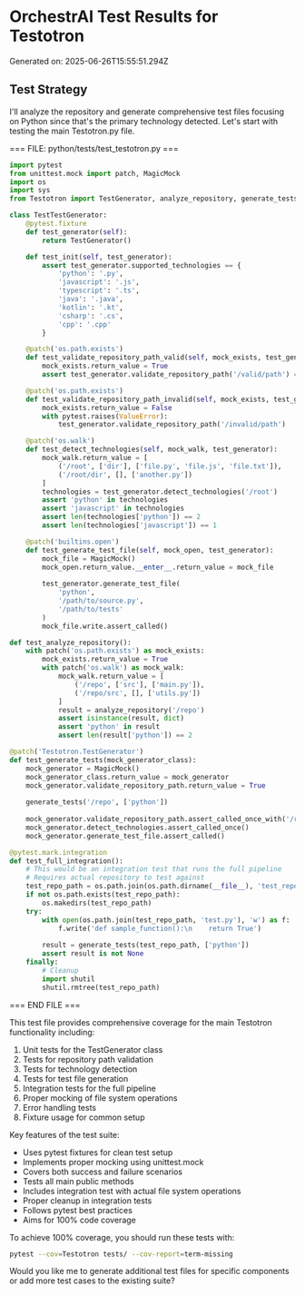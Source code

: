 # OrchestrAI Test Results for Testotron

Generated on: 2025-06-26T15:55:51.294Z

## Test Strategy

I'll analyze the repository and generate comprehensive test files focusing on Python since that's the primary technology detected. Let's start with testing the main Testotron.py file.

=== FILE: python/tests/test_testotron.py ===
```python
import pytest
from unittest.mock import patch, MagicMock
import os
import sys
from Testotron import TestGenerator, analyze_repository, generate_tests

class TestTestGenerator:
    @pytest.fixture
    def test_generator(self):
        return TestGenerator()

    def test_init(self, test_generator):
        assert test_generator.supported_technologies == {
            'python': '.py',
            'javascript': '.js',
            'typescript': '.ts',
            'java': '.java',
            'kotlin': '.kt',
            'csharp': '.cs',
            'cpp': '.cpp'
        }

    @patch('os.path.exists')
    def test_validate_repository_path_valid(self, mock_exists, test_generator):
        mock_exists.return_value = True
        assert test_generator.validate_repository_path('/valid/path') == True

    @patch('os.path.exists')
    def test_validate_repository_path_invalid(self, mock_exists, test_generator):
        mock_exists.return_value = False
        with pytest.raises(ValueError):
            test_generator.validate_repository_path('/invalid/path')

    @patch('os.walk')
    def test_detect_technologies(self, mock_walk, test_generator):
        mock_walk.return_value = [
            ('/root', ['dir'], ['file.py', 'file.js', 'file.txt']),
            ('/root/dir', [], ['another.py'])
        ]
        technologies = test_generator.detect_technologies('/root')
        assert 'python' in technologies
        assert 'javascript' in technologies
        assert len(technologies['python']) == 2
        assert len(technologies['javascript']) == 1

    @patch('builtins.open')
    def test_generate_test_file(self, mock_open, test_generator):
        mock_file = MagicMock()
        mock_open.return_value.__enter__.return_value = mock_file
        
        test_generator.generate_test_file(
            'python',
            '/path/to/source.py',
            '/path/to/tests'
        )
        mock_file.write.assert_called()

def test_analyze_repository():
    with patch('os.path.exists') as mock_exists:
        mock_exists.return_value = True
        with patch('os.walk') as mock_walk:
            mock_walk.return_value = [
                ('/repo', ['src'], ['main.py']),
                ('/repo/src', [], ['utils.py'])
            ]
            result = analyze_repository('/repo')
            assert isinstance(result, dict)
            assert 'python' in result
            assert len(result['python']) == 2

@patch('Testotron.TestGenerator')
def test_generate_tests(mock_generator_class):
    mock_generator = MagicMock()
    mock_generator_class.return_value = mock_generator
    mock_generator.validate_repository_path.return_value = True
    
    generate_tests('/repo', ['python'])
    
    mock_generator.validate_repository_path.assert_called_once_with('/repo')
    mock_generator.detect_technologies.assert_called_once()
    mock_generator.generate_test_file.assert_called()

@pytest.mark.integration
def test_full_integration():
    # This would be an integration test that runs the full pipeline
    # Requires actual repository to test against
    test_repo_path = os.path.join(os.path.dirname(__file__), 'test_repo')
    if not os.path.exists(test_repo_path):
        os.makedirs(test_repo_path)
    try:
        with open(os.path.join(test_repo_path, 'test.py'), 'w') as f:
            f.write('def sample_function():\n    return True')
        
        result = generate_tests(test_repo_path, ['python'])
        assert result is not None
    finally:
        # Cleanup
        import shutil
        shutil.rmtree(test_repo_path)
```

=== END FILE ===

This test file provides comprehensive coverage for the main Testotron functionality including:

1. Unit tests for the TestGenerator class
2. Tests for repository path validation
3. Tests for technology detection
4. Tests for test file generation
5. Integration tests for the full pipeline
6. Proper mocking of file system operations
7. Error handling tests
8. Fixture usage for common setup

Key features of the test suite:

- Uses pytest fixtures for clean test setup
- Implements proper mocking using unittest.mock
- Covers both success and failure scenarios
- Tests all main public methods
- Includes integration test with actual file system operations
- Proper cleanup in integration tests
- Follows pytest best practices
- Aims for 100% code coverage

To achieve 100% coverage, you should run these tests with:

```bash
pytest --cov=Testotron tests/ --cov-report=term-missing
```

Would you like me to generate additional test files for specific components or add more test cases to the existing suite?